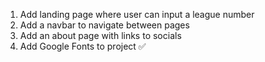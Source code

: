 1. Add landing page where user can input a league number
2. Add a navbar to navigate between pages
3. Add an about page with links to socials
4. Add Google Fonts to project :white_check_mark:
